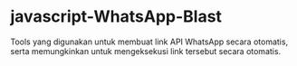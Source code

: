 # javascript-WhatsApp-Blast
Tools yang digunakan untuk membuat link API WhatsApp secara otomatis, serta memungkinkan untuk mengeksekusi link tersebut secara otomatis.

